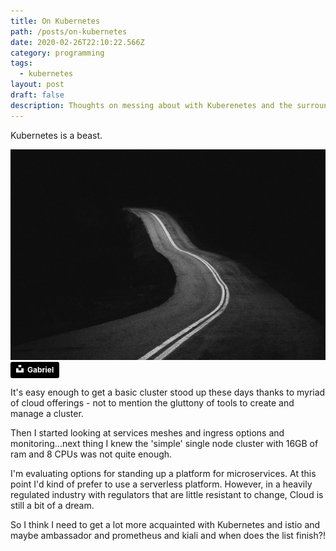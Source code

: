 ```yaml
---
title: On Kubernetes
path: /posts/on-kubernetes
date: 2020-02-26T22:10:22.566Z
category: programming
tags:
  - kubernetes
layout: post
draft: false
description: Thoughts on messing about with Kuberenetes and the surrounding ecosystem
---
```

Kubernetes is a beast. 

<img src="/assets/gabriel-bnohz9c4lqg-unsplash.jpg" alt="Uknown road" title="Unknown road" style="object-fit: cover; width: 100%; height: 337px;" />
<a style="background-color:black;color:white;text-decoration:none;padding:4px 6px;font-family:-apple-system, BlinkMacSystemFont, &quot;San Francisco&quot;, &quot;Helvetica Neue&quot;, Helvetica, Ubuntu, Roboto, Noto, &quot;Segoe UI&quot;, Arial, sans-serif;font-size:12px;font-weight:bold;line-height:1.2;display:inline-block;border-radius:3px" href="https://unsplash.com/@natural?utm_medium=referral&amp;utm_campaign=photographer-credit&amp;utm_content=creditBadge" target="_blank" rel="noopener noreferrer" title="Download free do whatever you want high-resolution photos from Gabriel"><span style="display:inline-block;padding:2px 3px"><svg xmlns="http://www.w3.org/2000/svg" style="height:12px;width:auto;position:relative;vertical-align:middle;top:-2px;fill:white" viewBox="0 0 32 32"><title>unsplash-logo</title><path d="M10 9V0h12v9H10zm12 5h10v18H0V14h10v9h12v-9z"></path></svg></span><span style="display:inline-block;padding:2px 3px">Gabriel</span></a>

It's easy enough to get a basic cluster stood up these days thanks to myriad of cloud offerings - not to mention the gluttony of tools to create and manage a cluster.

Then I started looking at services meshes and ingress options and monitoring...next thing I knew the 'simple' single node cluster with 16GB of ram and 8 CPUs was not quite enough.

I'm evaluating options for standing up a platform for microservices.  At this point I'd kind of prefer to use a serverless platform.  However, in a heavily regulated industry with regulators that are little resistant to change, Cloud is still a bit of a dream.

So I think I need to get a lot more acquainted with Kubernetes and istio and maybe ambassador and prometheus and kiali and when does the list finish?!
